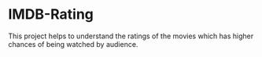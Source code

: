 # IMDB-Rating
This project helps to understand the ratings of the movies which has higher chances of being watched by audience.
